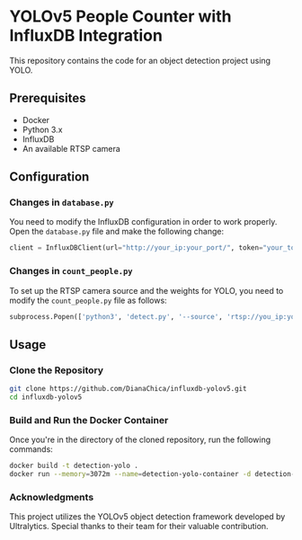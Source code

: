 # YOLOv5 People Counter with InfluxDB Integration

This repository contains the code for an object detection project using YOLO.

## Prerequisites

- Docker
- Python 3.x
- InfluxDB
- An available RTSP camera

## Configuration

### Changes in `database.py`

You need to modify the InfluxDB configuration in order to work properly. Open the `database.py` file and make the following change:

```python
client = InfluxDBClient(url="http://your_ip:your_port/", token="your_token", org="your_org")
```

### Changes in `count_people.py`

To set up the RTSP camera source and the weights for YOLO, you need to modify the `count_people.py` file as follows:

```python
subprocess.Popen(['python3', 'detect.py', '--source', 'rtsp://you_ip:your_port/cam', '--weights', 'yolov5s.pt','--save-txt'])
```

## Usage

### Clone the Repository

```bash
git clone https://github.com/DianaChica/influxdb-yolov5.git
cd influxdb-yolov5
```

### Build and Run the Docker Container

Once you're in the directory of the cloned repository, run the following commands:

```bash
docker build -t detection-yolo .
docker run --memory=3072m --name=detection-yolo-container -d detection-yolo
```
### Acknowledgments
This project utilizes the YOLOv5 object detection framework developed by Ultralytics. Special thanks to their team for their valuable contribution.